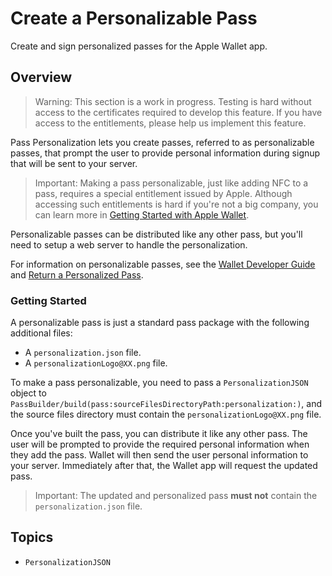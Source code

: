 # Create a Personalizable Pass

Create and sign personalized passes for the Apple Wallet app.

## Overview

> Warning: This section is a work in progress. Testing is hard without access to the certificates required to develop this feature. If you have access to the entitlements, please help us implement this feature.

Pass Personalization lets you create passes, referred to as personalizable passes, that prompt the user to provide personal information during signup that will be sent to your server.

> Important: Making a pass personalizable, just like adding NFC to a pass, requires a special entitlement issued by Apple. Although accessing such entitlements is hard if you're not a big company, you can learn more in [Getting Started with Apple Wallet](https://developer.apple.com/wallet/get-started/).

Personalizable passes can be distributed like any other pass, but you'll need to setup a web server to handle the personalization.

For information on personalizable passes, see the [Wallet Developer Guide](https://developer.apple.com/library/archive/documentation/UserExperience/Conceptual/PassKit_PG/PassPersonalization.html#//apple_ref/doc/uid/TP40012195-CH12-SW2) and [Return a Personalized Pass](https://developer.apple.com/documentation/walletpasses/return_a_personalized_pass).

### Getting Started

A personalizable pass is just a standard pass package with the following additional files:

- A `personalization.json` file.
- A `personalizationLogo@XX.png` file.

To make a pass personalizable, you need to pass a ``PersonalizationJSON`` object to ``PassBuilder/build(pass:sourceFilesDirectoryPath:personalization:)``, and the source files directory must contain the `personalizationLogo@XX.png` file.

Once you've built the pass, you can distribute it like any other pass.
The user will be prompted to provide the required personal information when they add the pass.
Wallet will then send the user personal information to your server.
Immediately after that, the Wallet app will request the updated pass.

> Important: The updated and personalized pass **must not** contain the `personalization.json` file.

## Topics

- ``PersonalizationJSON``
